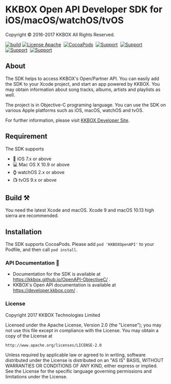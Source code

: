 # KKBOX Open API Developer SDK for iOS/macOS/watchOS/tvOS

Copyright © 2016-2017 KKBOX All Rights Reserved.



[![build](https://api.travis-ci.org/KKBOX/OpenAPI-ObjectiveC.svg)](https://travis-ci.org/KKBOX/OpenAPI-ObjectiveC)
[![License Apache](https://img.shields.io/badge/license-Apache-green.svg?style=flat)](https://raw.githubusercontent.com/KKBOX/OpenAPI-ObjectiveC/blob/master/LICENSE)&nbsp;
[![CocoaPods](http://img.shields.io/cocoapods/v/KKBOXOpenAPI.svg?style=flat)](http://cocoapods.org/pods/KKBOXOpenAPI)&nbsp;
[![Support](https://img.shields.io/badge/macOS-10.9-blue.svg)](https://www.apple.com/tw/macos)&nbsp;
[![Support](https://img.shields.io/badge/iOS-7-blue.svg)](https://www.apple.com/tw/ios)&nbsp;
[![Support](https://img.shields.io/badge/watchOS-2-blue.svg)](https://www.apple.com/tw/watchos)&nbsp;
[![Support](https://img.shields.io/badge/tvOS-9-blue.svg)](https://www.apple.com/tw/tvos)&nbsp;

## About

The SDK helps to access KKBOX's Open/Partner API. You can easily add
the SDK to your Xcode project, and start an app powered by KKBOX. You
may obtain information about song tracks, albums, artists and
playlists as well.

The project is in Objective-C programing language. You can use the
SDK on various Apple platforms such as iOS, macOS, watchOS and tvOS.

For further information, please visit [KKBOX Developer Site](https://docs-en.kkbox.codes).

## Requirement

The SDK supports

- 📱 iOS 7.x or above
- 💻 Mac OS X 10.9 or above
- ⌚️ watchOS 2.x or above
- 📺 tvOS 9.x or above

## Build ⚒

You need the latest Xcode and macOS. Xcode 9 and macOS 10.13 high
sierra are recommended.

## Installation

The SDK supports CocoaPods. Please add `pod 'KKBOXOpenAPI'`
to your Podfile, and then call `pod install`.

### API Documentation 📖

- Documentation for the SDK is available at https://kkbox.github.io/OpenAPI-ObjectiveC/ .
- KKBOX's Open API documentation is available at https://developer.kkbox.com/ .

### License

Copyright 2017 KKBOX Technologies Limited

   Licensed under the Apache License, Version 2.0 (the "License");
   you may not use this file except in compliance with the License.
   You may obtain a copy of the License at

    http://www.apache.org/licenses/LICENSE-2.0

   Unless required by applicable law or agreed to in writing, software
   distributed under the License is distributed on an "AS IS" BASIS,
   WITHOUT WARRANTIES OR CONDITIONS OF ANY KIND, either express or implied.
   See the License for the specific language governing permissions and
   limitations under the License.